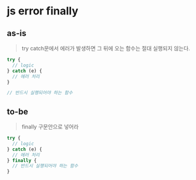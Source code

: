 # js error finally

## as-is

> try catch문에서 에러가 발생하면 그 뒤에 오는 함수는 절대 실행되지 않는다.

```js
try {
  // logic
} catch (e) {
  // 에러 처리
}

// 반드시 실행되어야 하는 함수
```

## to-be

> finally 구문안으로 넣어라

```js
try {
  // logic
} catch (e) {
  // 에러 처리
} finally {
  // 반드시 실행되어야 하는 함수
}
```
